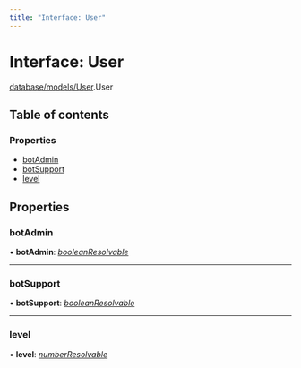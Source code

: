```yaml
---
title: "Interface: User"
---
```


# Interface: User

[database/models/User](../modules/database_models_user.md).User

## Table of contents

### Properties

- [botAdmin](database_models_user.user.md#botadmin)
- [botSupport](database_models_user.user.md#botsupport)
- [level](database_models_user.user.md#level)

## Properties

### botAdmin

• **botAdmin**: [*booleanResolvable*](../modules/util_constants.md#booleanresolvable)

___

### botSupport

• **botSupport**: [*booleanResolvable*](../modules/util_constants.md#booleanresolvable)

___

### level

• **level**: [*numberResolvable*](../modules/util_constants.md#numberresolvable)
